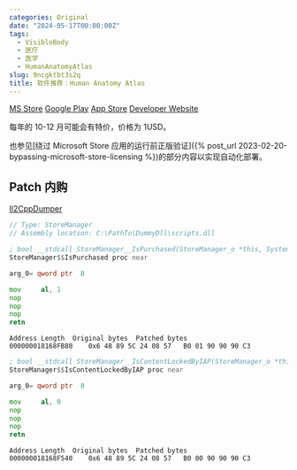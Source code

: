 ```yaml
---
categories: Original
date: "2024-05-17T00:00:00Z"
tags:
  - VisibleBody
  - 医疗
  - 医学
  - HumanAnatomyAtlas
slug: 9ncgktbt3s2q
title: 软件推荐：Human Anatomy Atlas
---
```


[MS Store](https://apps.microsoft.com/detail/9ncgktbt3s2q?hl=en-us&gl=US) [Google Play](https://play.google.com/store/apps/details?id=com.visiblebody.atlas) [App Store](https://apps.apple.com/hk/app/human-anatomy-atlas-2024/id1117998129) [Developer Website](https://www.visiblebody.com/)

每年的 10-12 月可能会有特价，价格为 1USD。

也参见[绕过 Microsoft Store 应用的运行前正版验证]({% post_url 2023-02-20-bypassing-microsoft-store-licensing %})的部分内容以实现自动化部署。

## Patch 内购

[Il2CppDumper](https://github.com/Perfare/Il2CppDumper)

```cpp
// Type: StoreManager
// Assembly location: C:\PathTo\DummyDll\scripts.dll
```

```asm
; bool __stdcall StoreManager__IsPurchased(StoreManager_o *this, System_String_o *id, const MethodInfo *method)
StoreManager$$IsPurchased proc near

arg_0= qword ptr  8

mov     al, 1
nop
nop
nop
retn
```

```hex
Address	Length	Original bytes	Patched bytes
000000018168FB80	0x6	48 89 5C 24 08 57 	B0 01 90 90 90 C3
```

```asm
; bool __stdcall StoreManager__IsContentLockedByIAP(StoreManager_o *this, ContentfulEntryJSON_o *contentEntry, const MethodInfo *method)
StoreManager$$IsContentLockedByIAP proc near

arg_0= qword ptr  8

mov     al, 0
nop
nop
nop
retn
```

```hex
Address	Length	Original bytes	Patched bytes
000000018168F540	0x6	48 89 5C 24 08 57 	B0 00 90 90 90 C3 
```
